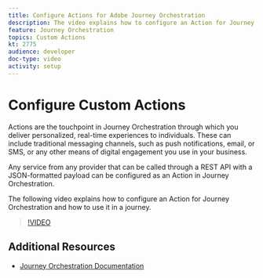 ```yaml
---
title: Configure Actions for Adobe Journey Orchestration
description: The video explains how to configure an Action for Journey Orchestration and how to use it in a journey.
feature: Journey Orchestration
topics: Custom Actions
kt: 2775
audience: developer
doc-type: video
activity: setup
---
```


# Configure Custom Actions

Actions are the touchpoint in Journey Orchestration through which you deliver personalized, real-time experiences to individuals. These can include traditional messaging channels, such as push notifications, email, or SMS, or any other means of digital engagement you use in your business.

Any service from any provider that can be called through a REST API with a JSON-formatted payload can be configured as an Action in Journey Orchestration.

The following video explains how to configure an Action for Journey Orchestration and how to use it in a journey.

>[!VIDEO](https://video.tv.adobe.com/v/29638?quality=12&learn=on)

## Additional Resources

* [Journey Orchestration Documentation](https://docs.adobe.com/content/help/en/journeys/using/journey-orchestration-home.html)

